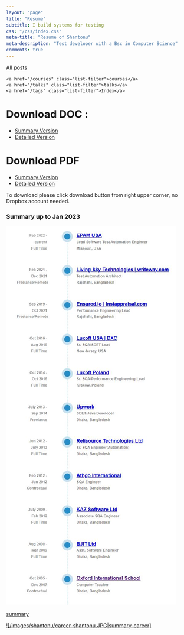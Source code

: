 ```yaml
---
layout: "page"
title: "Resume"
subtitle: I build systems for testing
css: "/css/index.css"
meta-title: "Resume of Shantonu"
meta-description: "Test developer with a Bsc in Computer Science"
comments: true
---
```

<div class="list-filters">
    <a href="/" class="list-filter filter-selected">All posts</a>

    <a href="/courses" class="list-filter">courses</a>
	<a href="/talks" class="list-filter">talks</a>
    <a href="/tags" class="list-filter">Index</a>
</div>

# Download DOC : 
- [Summary Version](https://www.dropbox.com/s/h810bggxs8jv1od/Resume_Shantanu_Sarker_SDET.doc?dl=0)
- [Detailed Version](https://www.dropbox.com/s/west5h77sqtp22x/Details_CV_Shantanu_Sarker_SDET.doc?dl=0)

# Download PDF
- [Summary Version](https://www.dropbox.com/s/wk6ubeg687zu9gg/Resume_Shantanu_Sarker_SDET.pdf?dl=0)
- [Detailed Version](https://www.dropbox.com/s/64zcx0ce4bsyjjh/Details_CV_Shantanu_Sarker_SDET.pdf?dl=0)

To download please click download button from right upper corner, no Dropbox account needed.  

### Summary up to Jan 2023
![summary-career](/images/shantonu/career-shantonu.JPG)

[summary](/cv/timeline/jobs.html)

[![/images/shantonu/career-shantonu.JPG|summary-career]](/cv/timeline/jobs.html)